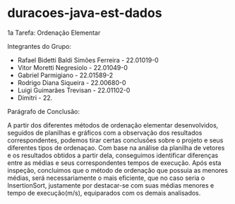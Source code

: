 # duracoes-java-est-dados

1a Tarefa: Ordenação Elementar

Integrantes do Grupo: 
  - Rafael Bidetti Baldi Simões Ferreira - 22.01019-0
  - Vitor Moretti Negresiolo - 22.01049-0
  - Gabriel Parmigiano - 22.01589-2
  - Rodrigo Diana  Siqueira - 22.00680-0
  - Luigi Guimarães Trevisan - 22.01102-0
  - Dimitri - 22.
  
  
  
  Parágrafo de Conclusão: 
    
   A partir dos diferentes métodos de ordenação elementar desenvolvidos, 
   seguidos de planilhas e gráficos com a observação dos resultados correspondentes, 
   podemos tirar certas conclusões sobre o projeto e seus diferentes tipos de ordenaçao. Com base 
   na análise da planilha de vetores e os resultados obtidos a partir dela, conseguimos identificar
   diferenças entre as médias e seus correspondentes tempos de execução. Após esta inspeção, concluimos que o método de 
   ordenação que possuia as menores médias, será necessariamente o mais eficiente, que no caso seria o InsertionSort, justamente
   por destacar-se com suas médias menores e tempo de execução(m/s), equiparados com os demais analisados.
